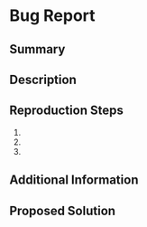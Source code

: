 # Bug Report

## Summary
<!-- Provide a brief and clear summary of the bug. -->

## Description
<!-- Describe the bug in detail, including the expected and actual behavior. -->

## Reproduction Steps
<!-- Outline the steps to reproduce the bug. -->

1. 
2. 
3. 

## Additional Information
<!-- Add any additional information you think is relevant, such as screenshots, error messages, or system configuration. -->

## Proposed Solution
<!-- If you have any suggestions for how to fix the bug, please provide them here.
     Otherwise, leave this section blank. -->
